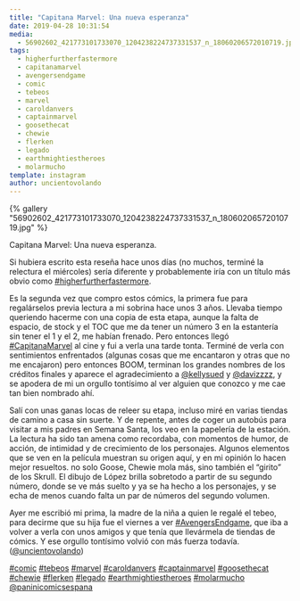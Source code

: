```yaml
---
title: "Capitana Marvel: Una nueva esperanza"
date: 2019-04-28 10:31:54
media: 
  - 56902602_421773101733070_1204238224737331537_n_18060206572010719.jpg
tags: 
  - higherfurtherfastermore
  - capitanamarvel
  - avengersendgame
  - comic
  - tebeos
  - marvel
  - caroldanvers
  - captainmarvel
  - goosethecat
  - chewie
  - flerken
  - legado
  - earthmightiestheroes
  - molarmucho
template: instagram
author: uncientovolando
---
```


{% gallery "56902602_421773101733070_1204238224737331537_n_18060206572010719.jpg" %}

Capitana Marvel: Una nueva esperanza.

Si hubiera escrito esta reseña hace unos días (no muchos, terminé la relectura el miércoles) sería diferente y probablemente iría con un título más obvio como [#higherfurtherfastermore](/etiquetas/higherfurtherfastermore).

Es la segunda vez que compro estos cómics, la primera fue para regalárselos previa lectura a mi sobrina hace unos 3 años. Llevaba tiempo queriendo hacerme con una copia de esta etapa, aunque la falta de espacio, de stock y el TOC que me da tener un número 3 en la estantería sin tener el 1 y el 2, me habían frenado.
Pero entonces llegó [#CapitanaMarvel](/etiquetas/capitanamarvel) al cine y fui a verla una tarde tonta. Terminé de verla con sentimientos enfrentados (algunas cosas que me encantaron y otras que no me encajaron) pero entonces BOOM, terminan los grandes nombres de los créditos finales y aparece el agradecimiento a [@kellysued](https://instagram.com/kellysued) y [@davizzzz](https://instagram.com/davizzzz), y se apodera de mi un orgullo tontísimo al ver alguien que conozco y me cae tan bien nombrado ahí.

Salí con unas ganas locas de releer su etapa, incluso miré en varias tiendas de camino a casa sin suerte. Y de repente, antes de coger un autobús para visitar a mis padres en Semana Santa, los veo en la papelería de la estación. La lectura ha sido tan amena como recordaba, con momentos de humor, de acción, de intimidad y de crecimiento de los personajes. Algunos elementos que se ven en la película muestran su origen aquí, y en mi opinión lo hacen mejor resueltos. no solo Goose, Chewie mola más, sino también el “girito” de los Skrull. El dibujo de López brilla sobretodo a partir de su segundo número, donde se ve más suelto y ya se ha hecho a los personajes, y se echa de menos cuando falta un par de números del segundo volumen.

Ayer me escribió mi prima, la madre de la niña a quien le regalé el tebeo, para decirme que su hija fue el viernes a ver [#AvengersEndgame](/etiquetas/avengersendgame), que iba a volver a verla con unos amigos y que tenía que llevármela de tiendas de cómics. Y ese orgullo tontísimo volvió con más fuerza todavía. ([@uncientovolando](https://instagram.com/uncientovolando))

[#comic](/etiquetas/comic) [#tebeos](/etiquetas/tebeos) [#marvel](/etiquetas/marvel) [#caroldanvers](/etiquetas/caroldanvers) [#captainmarvel](/etiquetas/captainmarvel) [#goosethecat](/etiquetas/goosethecat) [#chewie](/etiquetas/chewie) [#flerken](/etiquetas/flerken) [#legado](/etiquetas/legado) [#earthmightiestheroes](/etiquetas/earthmightiestheroes) [#molarmucho](/etiquetas/molarmucho) [@paninicomicsespana](https://instagram.com/paninicomicsespana)

